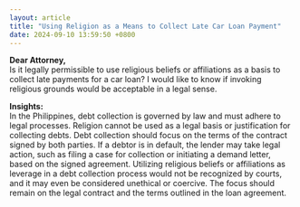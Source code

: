 ```yaml
---
layout: article
title: "Using Religion as a Means to Collect Late Car Loan Payment"
date: 2024-09-10 13:59:50 +0800
---
```


<p><strong>Dear Attorney,</strong><br>Is it legally permissible to use religious beliefs or affiliations as a basis to collect late payments for a car loan? I would like to know if invoking religious grounds would be acceptable in a legal sense.</p><p><strong>Insights:</strong><br>In the Philippines, debt collection is governed by law and must adhere to legal processes. Religion cannot be used as a legal basis or justification for collecting debts. Debt collection should focus on the terms of the contract signed by both parties. If a debtor is in default, the lender may take legal action, such as filing a case for collection or initiating a demand letter, based on the signed agreement. Utilizing religious beliefs or affiliations as leverage in a debt collection process would not be recognized by courts, and it may even be considered unethical or coercive. The focus should remain on the legal contract and the terms outlined in the loan agreement.</p>